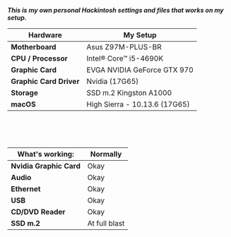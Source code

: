 ***This is my own personal Hackintosh settings and files that works on my setup.*** <br />

|Hardware|My Setup|
|---|---|
|**Motherboard**|Asus Z97M-PLUS-BR|
|**CPU / Processor**|Intel® Core™ i5-4690K|
|**Graphic Card**|EVGA NVIDIA GeForce GTX 970|
|**Graphic Card Driver**|Nvidia (17G65)|
|**Storage**|SSD m.2 Kingston A1000|
|**macOS**|High Sierra - 10.13.6 (17G65)|

<br />
<br />
<br />

|What's working:|Normally|
|---|---|
|**Nvidia Graphic Card**|Okay|
|**Audio**|Okay|
|**Ethernet**|Okay|
|**USB**|Okay|
|**CD/DVD Reader**|Okay|
|**SSD m.2**|At full blast|
